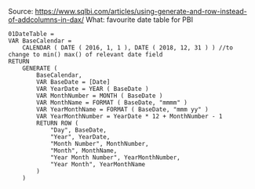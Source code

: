 Source: https://www.sqlbi.com/articles/using-generate-and-row-instead-of-addcolumns-in-dax/
What: favourite date table for PBI
```
01DateTable =
VAR BaseCalendar =
    CALENDAR ( DATE ( 2016, 1, 1 ), DATE ( 2018, 12, 31 ) ) //to change to min() max() of relevant date field
RETURN
    GENERATE (
        BaseCalendar,
        VAR BaseDate = [Date]
        VAR YearDate = YEAR ( BaseDate )
        VAR MonthNumber = MONTH ( BaseDate )
        VAR MonthName = FORMAT ( BaseDate, "mmmm" )
        VAR YearMonthName = FORMAT ( BaseDate, "mmm yy" )
        VAR YearMonthNumber = YearDate * 12 + MonthNumber - 1
        RETURN ROW (
            "Day", BaseDate,
            "Year", YearDate,
            "Month Number", MonthNumber,
            "Month", MonthName,
            "Year Month Number", YearMonthNumber,
            "Year Month", YearMonthName
        )
    )
```
